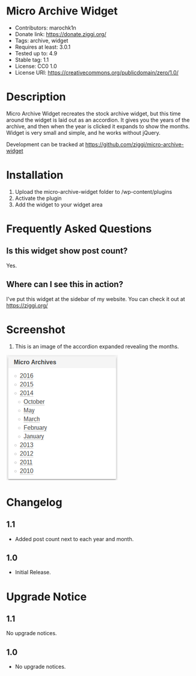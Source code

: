 # Micro Archive Widget
* Contributors: marochk1n
* Donate link: https://donate.ziggi.org/
* Tags: archive, widget
* Requires at least: 3.0.1
* Tested up to: 4.9
* Stable tag: 1.1
* License: CC0 1.0
* License URI: https://creativecommons.org/publicdomain/zero/1.0/

# Description

Micro Archive Widget recreates the stock archive widget, but this time around the widget is laid out as an accordion. It gives you the years of the archive, and then when the year is clicked it expands to show the months. Widget is very small and simple, and he works without jQuery.

Development can be tracked at https://github.com/ziggi/micro-archive-widget

# Installation

1. Upload the micro-archive-widget folder to /wp-content/plugins
2. Activate the plugin
3. Add the widget to your widget area

# Frequently Asked Questions

## Is this widget show post count?

Yes.

## Where can I see this in action?

I've put this widget at the sidebar of my website. You can check it out at https://ziggi.org/

# Screenshot

1. This is an image of the accordion expanded revealing the months.

![Screenshot](screenshot-1.png "screenshot-1")

# Changelog

## 1.1
* Added post count next to each year and month.

## 1.0
* Initial Release.

# Upgrade Notice

## 1.1
No upgrade notices.

## 1.0
* No upgrade notices.
